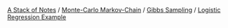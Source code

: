 [A Stack of Notes](a-stack-of-notes) / [Monte-Carlo Markov-Chain](monte-carlo-markov-chain.md) / [Gibbs Sampling](gibbs-sampling) / [Logistic Regression Example](gibbs-logistic-regression-example)
